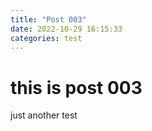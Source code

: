 ```yaml
---
title: "Post 003"
date: 2022-10-29 16:15:33
categories: test
---
```


# this is post 003

just another test